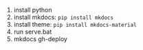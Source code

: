 1. install python 
2. install mkdocs: <code>pip install mkdocs</code>
3. install theme: <code>pip install mkdocs-material</code>
4. run serve.bat
1. mkdocs gh-deploy
